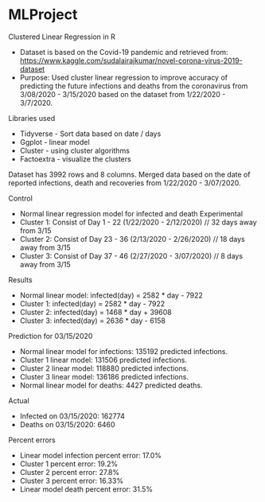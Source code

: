 # MLProject
Clustered Linear Regression in R
- Dataset is based on the Covid-19 pandemic and retrieved from: https://www.kaggle.com/sudalairajkumar/novel-corona-virus-2019-dataset
- Purpose: Used cluster linear regression to improve accuracy of predicting the future infections and deaths from the coronavirus from 3/08/2020 - 3/15/2020 based on the dataset from 1/22/2020 - 3/7/2020.

Libraries used
- Tidyverse - Sort data based on date / days
- Ggplot - linear model
- Cluster - using cluster algorithms
- Factoextra - visualize the clusters 

Dataset has 3992 rows and 8 columns.
Merged data based on the date of reported infections, death and recoveries from 1/22/2020 - 3/07/2020.


Control 
- Normal linear regression model for infected and death
Experimental
- Cluster 1: Consist of Day 1 - 22 (1/22/2020 - 2/12/2020) // 32 days away from 3/15
- Cluster 2: Consist of Day 23 - 36 (2/13/2020 - 2/26/2020) // 18 days away from 3/15
- Cluster 3: Consist of Day 37 - 46 (2/27/2020 - 3/07/2020) // 8 days away from 3/15

Results
- Normal linear model: infected(day) = 2582 * day - 7922
- Cluster 1: infected(day) = 2582 * day - 7922
- Cluster 2: infected(day) = 1468 * day + 39608
- Cluster 3: infected(day) = 2636 * day - 6158

Prediction for 03/15/2020
- Normal linear model for infections: 135192 predicted infections.
- Cluster 1 linear model: 131506 predicted infections.
- Cluster 2 linear model: 118880 predicted infections.
- Cluster 3 linear model: 136186 predicted infections.
- Normal linear model for deaths: 4427 predicted deaths. 

Actual
- Infected on 03/15/2020: 162774
- Deaths on 03/15/2020: 6460

Percent errors
- Linear model infection percent error: 17.0% 
- Cluster 1 percent error: 19.2%
- Cluster 2 percent error: 27.8%
- Cluster 3 percent error: 16.33%
- Linear model death percent error: 31.5%


